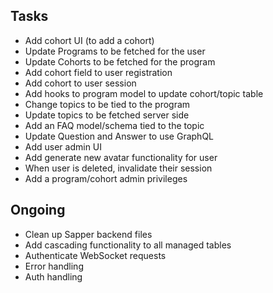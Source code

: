 ## Tasks

- Add cohort UI (to add a cohort)
- Update Programs to be fetched for the user
- Update Cohorts to be fetched for the program
- Add cohort field to user registration
- Add cohort to user session
- Add hooks to program model to update cohort/topic table
- Change topics to be tied to the program
- Update topics to be fetched server side
- Add an FAQ model/schema tied to the topic
- Update Question and Answer to use GraphQL
- Add user admin UI
- Add generate new avatar functionality for user
- When user is deleted, invalidate their session
- Add a program/cohort admin privileges

## Ongoing

- Clean up Sapper backend files
- Add cascading functionality to all managed tables
- Authenticate WebSocket requests
- Error handling
- Auth handling

